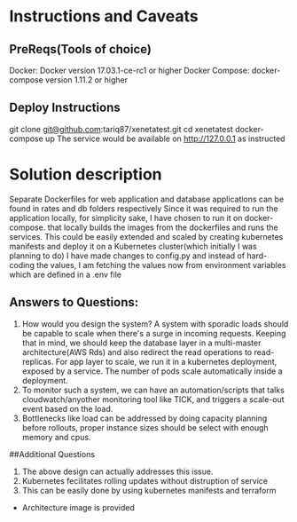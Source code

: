 # Instructions and Caveats
## PreReqs(Tools of choice)
Docker: Docker version 17.03.1-ce-rc1 or higher
Docker Compose: docker-compose version 1.11.2 or higher
## Deploy Instructions
git clone git@github.com:tariq87/xenetatest.git
cd xenetatest
docker-compose up
The service would be available on http://127.0.0.1 as instructed
# Solution description
Separate Dockerfiles for web application and database applications can be found in rates and db folders respectively
Since it was required to run the application locally, for simplicity sake, I have chosen to run it on docker-compose. that locally builds the images from the dockerfiles and runs the services.
This could be easily extended and scaled by creating kubernetes manifests and deploy it on a Kubernetes cluster(which initially I was planning to do)
I have made changes to config.py and instead of hard-coding the values, I am fetching the values now from environment variables which are defined in a .env file

## Answers to Questions:
1) How would you design the system?
A system with sporadic loads should be capable to scale when there's a surge in incoming requests. Keeping that in mind, we should keep the database layer in a multi-master architecture(AWS Rds) and also redirect the read operations to read-replicas. For app layer to scale, we run it in a kubernetes deployment, exposed by a service. The number of pods scale automatically inside a deployment.
2) To monitor such a system, we can have an automation/scripts that talks cloudwatch/anyother monitoring tool like TICK, and triggers a scale-out event based on the load.
3) Bottlenecks like load can be addressed by doing capacity planning before rollouts, proper instance sizes should be select with enough memory and cpus.

##Additional Questions
1) The above design can actually addresses this issue.
2) Kubernetes fecilitates rolling updates without distruption of service
3) This can be easily done by using kubernetes manifests and terraform
- Architecture image is provided
